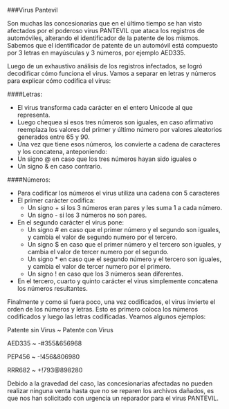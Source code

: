 ###Virus Pantevil

Son muchas las concesionarias que en el último tiempo se han visto afectados por el poderoso virus PANTEVIL que ataca los registros de automóviles, alterando el identificador de la patente de los mismos. Sabemos que el identificador de patente de un automóvil está compuesto por 3 letras en mayúsculas y 3 números, por ejemplo AED335.

Luego de un exhaustivo análisis de los registros infectados, se logró decodificar cómo funciona el virus. Vamos a separar en letras y números para explicar cómo codifica el virus:

####Letras:

- El virus transforma cada carácter en el entero Unicode al que representa.
- Luego chequea si esos tres números son iguales, en caso afirmativo reemplaza los valores del primer y último número por valores aleatorios generados entre 65 y 90.
- Una vez que tiene esos números, los convierte a cadena de caracteres y los concatena, anteponiendo:
- Un signo @ en caso que los tres números hayan sido iguales o
- Un signo & en caso contrario.

####Números:

- Para codificar los números el virus utiliza una cadena con 5 caracteres
- El primer carácter codifica:
  - Un signo + si los 3 números eran pares y les suma 1 a cada número.
  - Un signo - si los 3 números no son pares.
- En el segundo carácter el virus pone:
  - Un signo # en caso que el primer número y el segundo son iguales, y cambia el valor de segundo numero por el tercero.
  - Un signo $ en caso que el primer número y el tercero son iguales, y cambia el valor de tercer numero por el segundo.
  - Un signo * en caso que el segundo número y el tercero son iguales, y cambia el valor de tercer numero por el primero.
  - Un signo ! en caso que los 3 números sean diferentes.
- En el tercero, cuarto y quinto carácter el virus simplemente concatena los números resultantes.

Finalmente y como si fuera poco, una vez codificados, el virus invierte el orden de los números y letras. Esto es primero coloca los números codificados y luego las letras codificadas. Veamos algunos ejemplos:

Patente sin Virus ~ Patente con Virus

AED335  ~  -#355&656968

PEP456  ~  -!456&806980

RRR682  ~  +!793@898280

Debido a la gravedad del caso, las concesionarias afectadas no pueden realizar ninguna venta hasta que no se reparen los archivos dañados, es que nos han solicitado con urgencia un reparador para el virus PANTEVIL.
